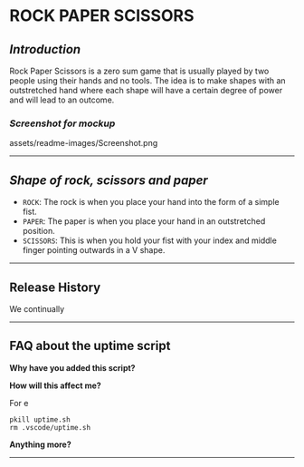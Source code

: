 # ROCK PAPER SCISSORS

## *Introduction*

Rock Paper Scissors is a zero sum game that is usually played by two people using their hands and no tools. The idea is to make shapes with an outstretched hand where each shape will have a certain degree of power and will lead to an outcome.

### *Screenshot for mockup*
assets/readme-images/Screenshot.png
___

## *Shape of rock, scissors and paper*
- `ROCK`: The rock is when you place your hand into the form of a simple fist.
- `PAPER`: The paper is when you place your hand in an outstretched position.
- `SCISSORS`: This is when you hold your fist with your index and middle finger pointing outwards in a V shape.

------

## Release History

We continually 


------

## FAQ about the uptime script

**Why have you added this script?**



**How will this affect me?**

For e


```
pkill uptime.sh
rm .vscode/uptime.sh
```

**Anything more?**



---


